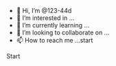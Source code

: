 - 👋 Hi, I’m @123-44d
- 👀 I’m interested in ...
- 🌱 I’m currently learning ...
- 💞️ I’m looking to collaborate on ...
- 📫 How to reach me ...start

<!---start
123-44d/123-44d is a ✨ special MIIJQQIBADANBgkqhkiG9w0BAQEFAASCCSswggknAgEAAoICAQCq6TlsYjhM2op5
vdCuBQ8ahEAWd6U/l7OEaDVDii6c0noPolZNBibh5LNzQogld59lVeBLnlmqZtf/
JSMW7Lvv7rth4GLfmYAJAfzeFRU1YW/pF/26XCNNdA2QaDVJsw27yt+YEFpWYPQY
O5q6Y9uUHwLFpsiIhEmcfssphhTkX0U3RSIYmwVrqJ0FAsuYwt080TCxH1UiAXJ0
JsiUB8D8KaTSV4V8/ee/DAGmF5mDH7/nHYwIfP6HGh5XEgWuqDo5EwT//LRjf4aB
LuOF3LpjEMpT63y2xGHg2MpxIbj/S3Y9gXsVbCSc6iwASh+6ssLPuulkJZDLYspl
kbe0ovsEoTynGNaBPsTg86fEXND7lLSUuyO3n9XP/4U/sgi5HrkRTjMM6FLpkYw+
vUSgWdHS8il5F7YO8HgQ6cE4cPbrApvylwq9qRjnsV86n7kV/7yOkB7h04o5gY4e
aaK/VdhHtbfpnV/tq51pejdzcC1qKiE3QNXmLDbuBxniD6NCtZ1W6c9OJFwXizRJ
v+iQCTqh9Zw77vTzHRLEBKsbGA6pH+bW7bDz8uQ8qw/PThcS8RAJdEOjUuspmwuh
9HitUY8gjzAdnPNmyYW+XepjWO6KDSF7vWy3fWy/MiYIP+1FxvGH+WKyAdaqYwrc
BLcr4Ond8gfrqnXoiBa1GLoDfSVBewIDAQABAoICADSOXXsnxPpVJcoEBbzNj3Rv
AKooBqfEhY6M4Pww7N6KlsBiAjnTT3eddVVXOziSTXDC9KMsQZR15avvBphRGgXR
GswhTSZHNKkQdGryfsAYg2phV0PMe4qgyl8CvIg6SFncK9+9/5maXNVq1szEUkx9
MMQI4pegXmaCUwUk1x3W8hjp6G86lHMjuY1F68fA/HlsNpXw9aPsX/65wmpK7Bxe
zfFkuobSKUaFcahaj3lT9RYj7uDZVwfCj1vlDdxEnQrZ/2qckfgaygjFm2+ZjbNT
AXTG8GXfg925rJ8XaKUQ1n5ZZ7kRtTyPghJguNsXh3KLnqOOLbVtXqHXKm+gwqGL
vehjXGSA2PFh/45ecH8DgUSYiofGsegngY9GcEWwJXTwXgCZk0RDNUZoMJzqMbmN
r9IeZvvR38s+UjcLGYR8HBh2vOyZuVE3SHFcTZIY1B28Fa+PbB2Ext0ILK8C1x7U
sEKlF4qSYyiqyUlucyUcYXjXFKcmBA0JZyGwQ+scE0pBRSvn44m4aPN6M0TImnBe
vEiSwzr8+6kSLfh0TlpQ3lM+RHHHhYErpnkUD6S0rSxb4Vvd//zjpYLNGKxH/Zu5
LDvz054chABjrmcFsRmzCGeopoZriP5NCs88u88EADF4gitmHEmcrdxNJAcWefBN
WdoMbHMIOIEAUzfwxWeBAoIBAQDjgR1Fv3ohrcYMzyMpnGTbV4Q1CSvgVu1jKwHd
XovglgazJQW0fCi2MEi4r5JwdNZ92uMjGTtJ9whCpaJMDrmdS345B2idP2RWh19L
+2H19QVDcYSWWH7bosv/Kq9tA+RBCKHTLcZn9jEYW6GLCeloc5bA8ed2nAIJr88V
lylmnrpOtY56gaP7akmE2LCWxQJarE+deUuTNB5Up+rwRGhkWzIuoMY0k7FCwakh
1oaF/nR31tMKsSJJNqbpsZS6l2GQxEXsKXVabjxOdxpNwT7j1p8BFHr/LhGMoyev
cDpcPXRYp3TC+4Equ7G1A1J2FMHMWhMPQaqcoCbjr
 ✨ repository because its `README.md` (this file) appears on your GitHub profile.
You can click the Preview link to take a look at your changes.start
--->
Start
